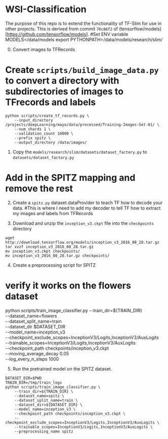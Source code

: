 # WSI-Classification

The purpose of this repo is to extend the functionality of TF-Slim for use in other projects.
This is derived from  commit `70c86f2` of (tensorflow/models)[https://github.com/tensorflow/models].
#Set ENV variable
MODELS=/data/models
export PYTHONPATH=/data/models/research/slim/

0. Convert images to TFRecords
# Create `scripts/build_image_data.py` to convert a directory with subdirectories of images to TFrecords and labels
```
python scripts/create_tf_records.py \
    --input_directory /projects/deepLearning/mayo/data/processed/Training-Images-Set-01/ \
    --num_shards 1 \
    --validation_count 10000 \
    --prefix spitz \
    --output_directory /data/images/
```


1. Copy the `models/research/slim/datasets/dataset_factory.py` to `datasets/dataset_factory.py`
# Add in the SPITZ mapping and remove the rest

2. Create a `spitz.py` dataset.dataProvider to teach TF how to decode your data.
#This is where I need to add my decoder to tell TF how to extract my images and labels from TFRecords


3. Download and unzip the `inception_v3.ckpt` file into the `checkpoints` directory
```
wget http://download.tensorflow.org/models/inception_v3_2016_08_28.tar.gz
tar xvzf inception_v3_2016_08_28.tar.gz
mv inception_v3.ckpt checkpoints/
mv inception_v3_2016_08_28.tar.gz checkpoints/
```

4. Create a preprocessing script for SPITZ


# verify it works on the flowers dataset
 python scripts/train_image_classifier.py
 	--train_dir=${TRAIN_DIR} \
 	--dataset_name=flowers    \
 	--dataset_split_name=train \
 	--dataset_dir $DATASET_DIR \
 	--model_name=inception_v3  \
 	--checkpoint_exclude_scopes=InceptionV3/Logits,InceptionV3/AuxLogits \
 	--trainable_scopes=InceptionV3/Logits,InceptionV3/AuxLogits \
 	--checkpoint_path checkpoints/inception_v3.ckpt \
 	--moving_average_decay 0.05 \
 	--log_every_n_steps 1000



5. Run the pretrained model on the SPITZ dataset.
```
DATASET_DIR=$PWD
TRAIN_DIR=/tmp/train_logs
python scripts/train_image_classifier.py \
    --train_dir=${TRAIN_DIR} \
    --dataset_name=spitz \
    --dataset_split_name=train \
    --dataset_dir=${DATASET_DIR} \
    --model_name=inception_v3 \
    --checkpoint_path checkpoints/inception_v3.ckpt \
    --checkpoint_exclude_scopes=InceptionV3/Logits,InceptionV3/AuxLogits \
    --trainable_scopes=InceptionV3/Logits,InceptionV3/AuxLogits \
    --preprocessing_name spitz 
```
